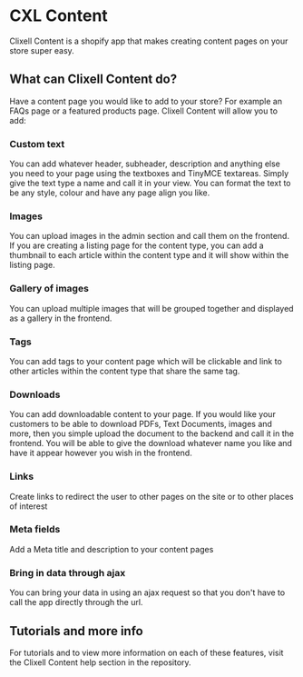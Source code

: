 # CXL Content

Clixell Content is a shopify app that makes creating content pages on your store super easy.

## What can Clixell Content do?

Have a content page you would like to add to your store? For example an FAQs page or a featured products page. Clixell Content will allow you to add:

### Custom text

You can add whatever header, subheader, description and anything else you need to your page using the textboxes and TinyMCE textareas. Simply give the text type a name and call it in your view. You can format the text to be any style, colour and have any page align you like.

### Images 

You can upload images in the admin section and call them on the frontend. If you are creating a listing page for the content type, you can add a thumbnail to each article within the content type and it will show within the listing page.

### Gallery of images

You can upload multiple images that will be grouped together and displayed as a gallery in the frontend.

### Tags

You can add tags to your content page which will be clickable and link to other articles within the content type that share the same tag. 

### Downloads

You can add downloadable content to your page. If you would like your customers to be able to download PDFs, Text Documents, images and more, then you simple upload the document to the backend and call it in the frontend. You will be able to give the download whatever name you like and have it appear however you wish in the frontend.

### Links

Create links to redirect the user to other pages on the site or to other places of interest

### Meta fields

Add a Meta title and description to your content pages

### Bring in data through ajax

You can bring your data in using an ajax request so that you don't have to call the app directly through the url.

## Tutorials and more info

For tutorials and to view more information on each of these features, visit the Clixell Content help section in the repository.
